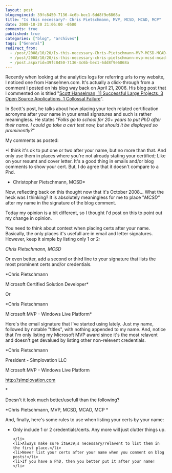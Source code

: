```yaml
---
layout: post
blogengineid: 39fc8450-7136-4c6b-bec1-6dd8f9e6868a
title: "Is this necessary?- Chris Pietschmann, MVP, MCSD, MCAD, MCP"
date: 2008-10-20 21:06:00 -0500
comments: true
published: true
categories: ["blog", "archives"]
tags: ["General"]
redirect_from: 
  - /post/2008/10/20/Is-this-necessary-Chris-Pietschmann-MVP-MCSD-MCAD-MCP
  - /post/2008/10/20/is-this-necessary-chris-pietschmann-mvp-mcsd-mcad-mcp
  - /post.aspx?id=39fc8450-7136-4c6b-bec1-6dd8f9e6868a
---
```

<!-- more -->


Recently when looking at the analytics logs for referring urls to my website, I noticed one from Hanselmen.com. It&#39;s actually a click-through from a comment I posted on his blog way back on April 21, 2006. His blog post that I commented on is titled &quot;<a href="http://www.hanselman.com/blog/ScottHanselman11SuccessfulLargeProjects3OpenSourceApplications1CollossalFailure.aspx">Scott Hanselman, 11 Successful Large Projects, 3 Open Source Applications, 1 Collossal Failure</a>&quot;.



In Scott&#39;s post, he talks about how placing your tech related certification acronyms after your name in your email signatures and such is rather meaningless. He states &quot;*Folks go to school for 20+ years to put PhD after their name. I could go take a cert test now, but should it be displayed so prominently?*&quot;

My comments as posted:


*I think it&#39;s ok to put one or two after your name, but no more than that. And only use them in places where you&#39;re not already stating your certified; Like on your resumt and cover letter. It&#39;s a good thing in emails and/or blog comments to show your cert. But, I do agree that it doesn&#39;t compare to a Phd.

- Christopher Pietschmann, MCSD*



Now, reflecting back on this thought now that it&#39;s October 2008... What the heck was I thinking? It is absolutely meaningless for me to place &quot;*MCSD&quot;* after my name in the signature of the blog comment. 



Today my opinion is a bit different, so I thought I&#39;d post on this to point out my change in opinion.



You need to think about context when placing certs after your name. Basically, the only places it&#39;s usefull are in email and letter signatures. However, keep it simple by listing only 1 or 2: 



*Chris Pietschmann, MCSD*



Or even better, add a second or third line to your signature that lists the most prominent certs and/or credentials.



*Chris Pietschmann

Microsoft Certified Solution Developer*



Or



*Chris Pietschmann

Microsoft MVP - Windows Live Platform*



Here&#39;s the email signature that I&#39;ve started using lately. Just my name, followed by notable &quot;titles&quot;, with nothing appended to my name. And, notice that I&#39;m only listing my Microsoft MVP award since it&#39;s the most relavent and doesn&#39;t get devalued by listing other non-relevent credentials. 



*Chris Pietschmann

President - Simplovation LLC

Microsoft MVP - Windows Live Platform

<a href="http://simplovation.com">http://simplovation.com</a>

<a href=""></a>*



Doesn&#39;t it look much better/usefull than the following?



*Chris Pietschmann, MVP, MCSD, MCAD, MCP *



And, finally, here&#39;s some rules to use when listing your certs by your name: 

<ul>
	<li>Only include 1 or 2 credentials/certs. Any more will just clutter things up.

	</li>
	<li>Always make sure it&#39;s necessary/relavent to list them in the first place.</li>
	<li>Never list your certs after your name when you comment on blog posts!</li>
	<li>If you have a PhD, then you better put it after your name! </li>
</ul>
